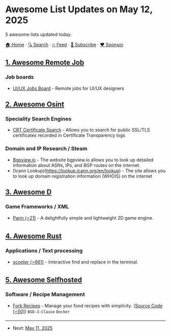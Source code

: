 # Awesome List Updates on May 12, 2025

5 awesome lists updated today.

[🏠 Home](/README.md) · [🔍 Search](https://www.trackawesomelist.com/search/) · [🔥 Feed](https://www.trackawesomelist.com/rss.xml) · [📮 Subscribe](https://trackawesomelist.us17.list-manage.com/subscribe?u=d2f0117aa829c83a63ec63c2f&id=36a103854c) · [❤️  Sponsor](https://github.com/sponsors/theowenyoung)



## [1. Awesome Remote Job](/content/lukasz-madon/awesome-remote-job/README.md)

### Job boards

*   [UI/UX Jobs Board](https://uiuxjobsboard.com/design-jobs/remote) - Remote jobs for UI/UX designers

## [2. Awesome Osint](/content/jivoi/awesome-osint/README.md)

### Speciality Search Engines

*   [CRT Certificate Search](https://crt.sh) - Allows you to search for public SSL/TLS certificates recorded in Certificate Transparency logs

### Domain and IP Research / Steam

*   [Bgpview.io](https://bgpview.io) - The website bgpview\.io allows you to look up detailed information about ASNs, IPs, and BGP routes on the internet.
*   \[Icann Lookup)(<https://lookup.icann.org/en/lookup>) - The site allows you to look up domain registration information (WHOIS) on the internet

## [3. Awesome D](/content/dlang-community/awesome-d/README.md)

### Game Frameworks / XML

*   [Parin (⭐21)](https://github.com/Kapendev/parin) - A delightfully simple and lightweight 2D game engine.

## [4. Awesome Rust](/content/rust-unofficial/awesome-rust/README.md)

### Applications / Text processing

*   [scooter (⭐661)](https://github.com/thomasschafer/scooter) - Interactive find and replace in the terminal.

## [5. Awesome Selfhosted](/content/awesome-selfhosted/awesome-selfhosted/README.md)

### Software / Recipe Management

*   [Fork Recipes](https://mikebgrep.github.io/forkapi/latest/clients/) - Manage your food recipes with simplicity. ([Source Code (⭐50)](https://github.com/mikebgrep/fork.recipes)) `BSD-3-Clause` `Docker`

---

- Next: [May 11, 2025](/content/2025/05/11/README.md)